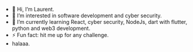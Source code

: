 - 👋 Hi, I’m Laurent.
- 👀 I’m interested in software development and cyber security.
- 🌱 I’m currently learning React, cyber security, NodeJs, dart with flutter, python and web3 development.
- ⚡ Fun fact: hit me up for any challenge.
- halaaa.

